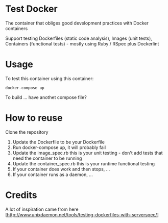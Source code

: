 # Test Docker 

The container that obliges good development practices with Docker containers 

Support testing Dockerfiles (static code analysis), Images (unit tests), Containers (functional tests) - mostly using Ruby / RSpec plus Dockerlint





# Usage

To test this container using this container:

```
docker-compose up
```

To build
... have anothet compose file?

# How to reuse
Clone the repository

1. Update the Dockerfile to be your Dockerfile
1. Run docker-compose up, it will probably fail
1. Update the image_spec.rb this is your unit testing - don't add tests that need the container to be running
1. Update the container_spec.rb this is your runtime functional testing
 1. If your container does work and then stops, ...
 1. If your container runs as a daemon, ...






# Credits
A lot of inspiration came from here [http://www.unixdaemon.net/tools/testing-dockerfiles-with-serverspec/]
